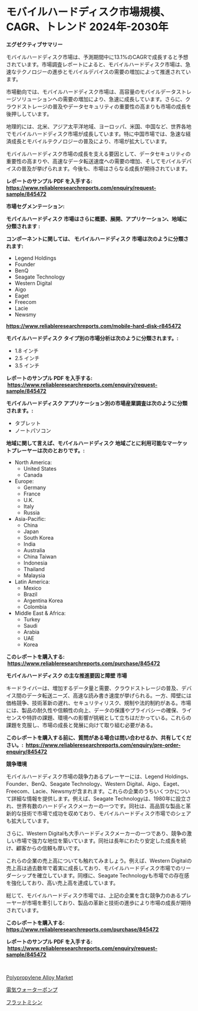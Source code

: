 <p><h1>モバイルハードディスク市場規模、CAGR、トレンド 2024年-2030年</h1></p><p><strong>エグゼクティブサマリー</strong></p>
<p><p>モバイルハードディスク市場は、予測期間中に13.1%のCAGRで成長すると予想されています。市場調査レポートによると、モバイルハードディスク市場は、急速なテクノロジーの進歩とモバイルデバイスの需要の増加によって推進されています。</p><p>市場動向では、モバイルハードディスク市場は、高容量のモバイルデータストレージソリューションへの需要の増加により、急速に成長しています。さらに、クラウドストレージの普及やデータセキュリティの重要性の高まりも市場の成長を後押ししています。</p><p>地理的には、北米、アジア太平洋地域、ヨーロッパ、米国、中国など、世界各地でモバイルハードディスク市場が成長しています。特に中国市場では、急速な経済成長とモバイルテクノロジーの普及により、市場が拡大しています。</p><p>モバイルハードディスク市場の成長を支える要因として、データセキュリティの重要性の高まりや、高速なデータ転送速度への需要の増加、そしてモバイルデバイスの普及が挙げられます。今後も、市場はさらなる成長が期待されています。</p></p>
<p><strong>レポートのサンプル PDF を入手する: <a href="https://www.reliableresearchreports.com/enquiry/request-sample/845472">https://www.reliableresearchreports.com/enquiry/request-sample/845472</a></strong></p>
<p><strong>市場セグメンテーション:</strong></p>
<p><strong> モバイルハードディスク 市場はさらに概要、展開、アプリケーション、地域に分類されます :</strong></p>
<p><strong>コンポーネントに関しては、 モバイルハードディスク 市場は次のように分類されます: &nbsp;</strong></p>
<p><ul><li>Legend Holdings</li><li>Founder</li><li>BenQ</li><li>Seagate Technology</li><li>Western Digital</li><li>Aigo</li><li>Eaget</li><li>Freecom</li><li>Lacie</li><li>Newsmy</li></ul></p>
<p><strong><a href="https://www.reliableresearchreports.com/mobile-hard-disk-r845472">https://www.reliableresearchreports.com/mobile-hard-disk-r845472</a></strong></p>
<p><strong> モバイルハードディスク タイプ別の市場分析は次のように分類されます。:</strong></p>
<p><ul><li>1.8 インチ</li><li>2.5 インチ</li><li>3.5 インチ</li></ul></p>
<p><strong>レポートのサンプル PDF を入手する: &nbsp;<a href="https://www.reliableresearchreports.com/enquiry/request-sample/845472">https://www.reliableresearchreports.com/enquiry/request-sample/845472</a></strong></p>
<p><strong> モバイルハードディスク アプリケーション別の市場産業調査は次のように分類されます。:</strong></p>
<p><ul><li>タブレット</li><li>ノートパソコン</li></ul></p>
<p><strong>地域に関して言えば、モバイルハードディスク 地域ごとに利用可能なマーケットプレーヤーは次のとおりです。:</strong></p>
<p><ul>
    <li>
        North America:
        <ul>
            <li>United States</li>
            <li>Canada</li>
        </ul>
    </li>
    <li>
        Europe:
        <ul>
            <li>Germany</li>
            <li>France</li>
            <li>U.K.</li>
            <li>Italy</li>
            <li>Russia</li>
        </ul>
    </li>
    <li>
        Asia-Pacific:
        <ul>
            <li>China</li>
            <li>Japan</li>
            <li>South Korea</li>
            <li>India</li>
            <li>Australia</li>
            <li>China Taiwan</li>
            <li>Indonesia</li>
            <li>Thailand</li>
            <li>Malaysia</li>
        </ul>
    </li>
    <li>
        Latin America:
        <ul>
            <li>Mexico</li>
            <li>Brazil</li>
            <li>Argentina Korea</li>
            <li>Colombia</li>
        </ul>
    </li>
    <li>
        Middle East & Africa:
        <ul>
            <li>Turkey</li>
            <li>Saudi</li>
            <li>Arabia</li>
            <li>UAE</li>
            <li>Korea</li>
        </ul>
    </li>
    </ul></p>
<p><strong>このレポートを購入する: &nbsp;<a href="https://www.reliableresearchreports.com/purchase/845472">https://www.reliableresearchreports.com/purchase/845472</a></strong></p>
<p><strong>モバイルハードディスク の主な推進要因と障壁 市場</strong></p>
<p><p>キードライバーは、増加するデータ量と需要、クラウドストレージの普及、デバイス間のデータ転送ニーズ、高速な読み書き速度が挙げられる。一方、障壁には価格競争、技術革新の遅れ、セキュリティリスク、規制や法的制約がある。市場には、製品の耐久性や信頼性の向上、データの保護やプライバシーの確保、ライセンスや特許の課題、環境への影響が挑戦として立ちはだかっている。これらの課題を克服し、市場の成長と発展に向けて取り組む必要がある。</p></p>
<p><strong>このレポートを購入する前に、質問がある場合は問い合わせるか、共有してください。:&nbsp; <a href="https://www.reliableresearchreports.com/enquiry/pre-order-enquiry/845472">https://www.reliableresearchreports.com/enquiry/pre-order-enquiry/845472</a></strong></p>
<p><strong>競争環境</strong></p>
<p><p>モバイルハードディスク市場の競争力あるプレーヤーには、Legend Holdings、Founder、BenQ、Seagate Technology、Western Digital、Aigo、Eaget、Freecom、Lacie、Newsmyが含まれます。これらの企業のうちいくつかについて詳細な情報を提供します。例えば、Seagate Technologyは、1980年に設立され、世界有数のハードディスクメーカーの一つです。同社は、高品質な製品と革新的な技術で市場で成功を収めており、モバイルハードディスク市場でのシェアも拡大しています。</p><p>さらに、Western Digitalも大手ハードディスクメーカーの一つであり、競争の激しい市場で強力な地位を築いています。同社は長年にわたり安定した成長を続け、顧客からの信頼も厚いです。</p><p>これらの企業の売上高についても触れてみましょう。例えば、Western Digitalの売上高は過去数年で着実に成長しており、モバイルハードディスク市場でのリーダーシップを確立しています。同様に、Seagate Technologyも市場での存在感を強化しており、高い売上高を達成しています。</p><p>総じて、モバイルハードディスク市場では、上記の企業を含む競争力のあるプレーヤーが市場を牽引しており、製品の革新と技術の進歩により市場の成長が期待されています。</p></p>
<p><strong>このレポートを購入する: &nbsp; <a href="https://www.reliableresearchreports.com/purchase/845472">https://www.reliableresearchreports.com/purchase/845472</a></strong></p>
<p><strong>レポートのサンプル PDF を入手する: &nbsp;<a href="https://www.reliableresearchreports.com/enquiry/request-sample/845472">https://www.reliableresearchreports.com/enquiry/request-sample/845472</a></strong><strong></strong></p>
<p>&nbsp;</p>
<p><p><a href="https://metal-farmhouse-e95.notion.site/Polypropylene-Alloy-Market-Size-Share-Trends-Analysis-Report-By-Application-Regional-Outlook-Co-c43566dec00440e8bda050731300ca61">Polypropylene Alloy Market</a></p><p><a href="https://github.com/RodHoppe07/Market-Research-Report-List-1/blob/main/797067219225.md">電気ウォーターポンプ</a></p><p><a href="https://github.com/laurenreichert/Market-Research-Report-List-1/blob/main/106070319224.md">フラットミシン</a></p></p>
